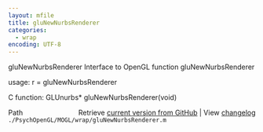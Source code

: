 ```yaml
---
layout: mfile
title: gluNewNurbsRenderer
categories:
  - wrap
encoding: UTF-8
---
```


gluNewNurbsRenderer  Interface to OpenGL function gluNewNurbsRenderer

usage:  r = gluNewNurbsRenderer

C function:  GLUnurbs\* gluNewNurbsRenderer\(void\)


<div class="code_header" style="text-align:right;">
  <span style="float:left;">Path&nbsp;&nbsp;</span> <span class="counter">Retrieve <a href=
  "https://raw.github.com/Psychtoolbox-3/Psychtoolbox-3/beta/./PsychOpenGL/MOGL/wrap/gluNewNurbsRenderer.m">current version from GitHub</a> | View <a href=
  "https://github.com/Psychtoolbox-3/Psychtoolbox-3/commits/beta/./PsychOpenGL/MOGL/wrap/gluNewNurbsRenderer.m">changelog</a></span>
</div>
<div class="code">
  <code>./PsychOpenGL/MOGL/wrap/gluNewNurbsRenderer.m</code>
</div>
